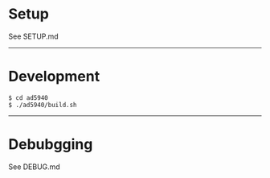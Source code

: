 # Setup  

See SETUP.md  

----

# Development  

`$ cd ad5940`  
`$ ./ad5940/build.sh`  

----  

# Debubgging  

See DEBUG.md  